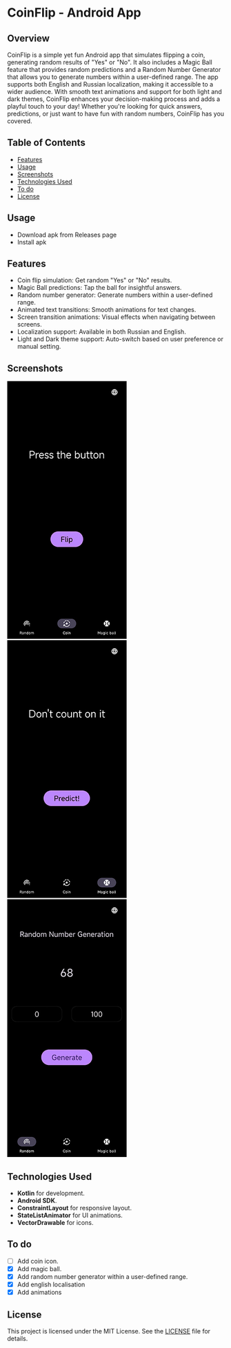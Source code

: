 # CoinFlip - Android App
## Overview
CoinFlip is a simple yet fun Android app that simulates flipping a coin, generating random results of "Yes" or "No". It also includes a Magic Ball feature that provides random predictions and a Random Number Generator that allows you to generate numbers within a user-defined range. The app supports both English and Russian localization, making it accessible to a wider audience. With smooth text animations and support for both light and dark themes, CoinFlip enhances your decision-making process and adds a playful touch to your day! Whether you're looking for quick answers, predictions, or just want to have fun with random numbers, CoinFlip has you covered.
## Table of Contents
- [Features](#features)
- [Usage](#usage)
- [Screenshots](#Screenshots)
- [Technologies Used](#TechnologiesUsed)
- [To do](#to-do)
- [License](#license)

## Usage
- Download apk from Releases page
- Install apk

## Features

- Coin flip simulation: Get random "Yes" or "No" results.
- Magic Ball predictions: Tap the ball for insightful answers.
- Random number generator: Generate numbers within a user-defined range.
- Animated text transitions: Smooth animations for text changes.
- Screen transition animations: Visual effects when navigating between screens.
- Localization support: Available in both Russian and English.
- Light and Dark theme support: Auto-switch based on user preference or manual setting.

## Screenshots
![Ui](/ScreenShots/Ui-1.jpg)
![Magic Ball](/ScreenShots/UI-2.jpg)
![Random Number](/ScreenShots/UI-3.jpg)

## Technologies Used

- **Kotlin** for development.
- **Android SDK**.
- **ConstraintLayout** for responsive layout.
- **StateListAnimator** for UI animations.
- **VectorDrawable** for icons.

## To do

- [ ] Add coin icon.
- [x] Add magic ball.
- [x] Add random number generator within a user-defined range.
- [x] Add english localisation
- [x] Add animations

## License

This project is licensed under the MIT License. See the [LICENSE](LICENSE) file for details.
